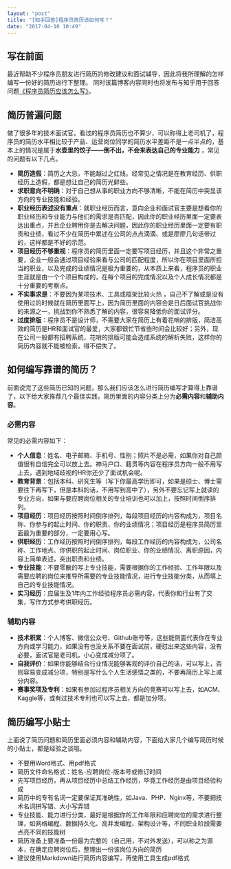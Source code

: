 ```yaml
---
layout: "post"
title: "[知乎回答]程序员简历该如何写？"
date: "2017-04-10 10:49"
---
```


## 写在前面

最近帮助不少程序员朋友进行简历的修改建议和面试辅导，因此将我所理解的怎样编写一份好的简历进行下整理。
同时该篇博客内容同时也将发布与知乎用于回答问题[《程序员简历应该怎么写》](https://www.zhihu.com/question/25002833)。

## 简历普遍问题

做了很多年的技术面试官，看过的程序员简历也不算少，可以称得上老司机了，程序员的简历水平相比较于产品、运营岗位同学的简历水平差距不是一点半点的，基本上的情况是属于**水壶里的饺子——倒不出，不会来表达自己的专业能力** ，常见的问题有以下几点。

* **简历造假**：简历之大忌，不能越过之红线。经常见之情况是在教育经历、供职经历上造假，都是想让自己的简历光鲜些。
* **求职意向不明确**：对于自己想从事的职业方向不够清晰，不能在简历中突显该方向的专业技能和经验。
* **职业经历表述没有重点**：就职业经历而言，意向企业和面试官主要是想看你的职业经历和专业能力与他们的需求是否匹配，因此你的职业经历里面一定要表达出重点，并且企业聘用你是去解决问题，因此你的职业经历里面一定要有职责和业绩，看过不少在简历中累述在公司的点点滴滴、或是廖廖几句话带过的，这样都是不好的示范。
* **项目经历不够重视**：程序员的简历里面一定要写项目经历，并且这个非常之重要，企业一般会通过项目经验来看与公司的匹配程度，所以你在项目里面所担当的职业，以及完成的业绩情况是极为重要的，从本质上来看，程序员的职业生涯就是由一个个项目构成的，在每个项目的完成情况以及个人成长情况都是十分重要的考察点。
* **不实事求是**：不要因为某项技术、工具或框架比较火热 ，自己不了解或是没有使用过的时候就在简历里面写上，因为简历里面的内容会是日后面试官挑战你的来源之一，挑战到你不熟悉了解的内容，很容易降低你的面试评分。
* **过度排版**：程序员不是设计师，不需要大家在简历上有着花哨的排版，简洁高效的简历是HR和面试官的最爱，大家都很忙节省些时间会比较好；另外，现在公司一般都有招聘系统，花哨的排版可能会造成系统的解析失败，这样你的简历内容就不能被检索，得不偿失了。

## 如何编写靠谱的简历？

前面说完了这些简历已知的问题，那么我们应该怎么进行简历编写才算得上靠谱了，以下给大家推荐几个最佳实践，简历里面的内容分类上分为**必需内容**和**辅助内容**。

### 必需内容

常见的必需内容如下：
* **个人信息**：姓名、电子邮箱、手机号、性别；照片不是必需，如果你对自己颜值很有自信完全可以放上去。神马户口、籍贯等内容在程序员方向一般不用写上去，遇到地域歧视的HR你还少了面试机会呢。
* **教育背景**：包括本科、研究生等（写下你最高学历即可，如果是硕士、博士需要往下再写下，但是本科的话，不用写到高中了），另外不要忘记写上就读的专业方向，如果与要应聘岗位相关的专业培训也可以加上，按照时间倒序排列。
* **项目经历**：项目经历按照时间倒序排列，每段项目经历的内容构成为，项目名称、你参与的起止时间、你的职责、你的业绩情况；项目经历是程序员简历里面最为重要的部分，一定要用心写。
* **供职经历**：工作经历按照时间倒序排列，每段工作经历的内容构成为，公司名称、工作地点、你供职的起止时间、岗位职业、你的业绩情况、离职原因，内容上简单表述，突出职责和业绩。
* **专业技能**：不要零散的写上专业技能，需要根据你的工作经验、工作年限以及需要应聘的岗位来推导所需要的专业技能情况，进行专业技能分类，从而填上自己的专业技能情况。
* **实习经历**：应届生及1年内工作经验程序员必需内容，代表你和行业有了交集，写作方式参考供职经历。

### 辅助内容

* **技术积累**：个人博客、微信公众号、Github账号等，这些能侧面代表你在专业方向或学习能力，如果没有也没关系不要在面试前，硬怼出来这些内容，没有必要，面试官是老司机，小心变成减分项了。
* **自我评价**：如果你能够结合行业情况能够客观的评价自己的话，可以写上，否则容易变成减分项，特别是写什么个人生活感悟之类的，不要再简历上写上减分内容。
* **赛事奖项及专利**：如果有参加过程序员相关方向的竞赛可以写上去，如ACM、Kaggle等，或有过技术专利也可以写上去，都是加分项。

## 简历编写小贴士

上面说了简历问题和简历里面必须内容和辅助内容，下面给大家几个编写简历时候的小贴士，都是经验之谈哦。

* 不要用Word格式、用pdf格式
* 简历文件命名格式：姓名-应聘岗位-版本号或修订时间
* 先写项目经历，再从项目经历中总结工作经历，毕竟工作经历是由项目经验构成
* 简历中的专有名词一定要保证其准确性，如Java、PHP、Nginx等，不要把技术名词拼写错、大小写弄错
* 专业技能、能力进行分类，最好是根据你的工作年限和应聘岗位的需求进行整理，如网络编程、数据持久化、高并发编程、架构设计等，不同职业阶段需要点亮不同的技能树
* 简历准备上要准备一份最为完整的（自己用，不对外发送），可以称之为源本，在确定应聘岗位后，整理出一份该岗位方向的简历
* 建议使用Markdown进行简历内容编写，再使用工具生成pdf格式

